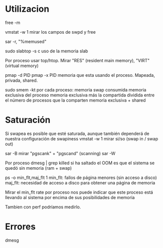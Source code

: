 # Utilizacion
free -m

vmstat -w 1
  mirar los campos de swpd y free

sar -r, "%memused"


sudo slabtop -s c
  uso de la memoria slab


Por proceso usar top/htop.
Mirar "RES" (resident main memory), "VIRT" (virtual memory)

pmap -d PID
pmap -x PID
  memoria que esta usando el proceso. Mapeada, privada, shared.

sudo smem -kt
  por cada proceso:
    memoria swap consumida
    memoria exclusiva del proceso
    memoria exclusiva más la compartida dividida entre el número de procesos que la comparten
    memoria exclusiva + shared



# Saturación
Si swapea es posible que esté saturada, aunque también dependerá de nuestra configuración de swapiness
vmstat -w 1
  mirar si/so (swap in / swap out)

sar -B
  mirar "pgscank" + "pgscand" (scanning)
sar -W


Por proceso
dmesg | grep killed
  si ha saltado el OOM es que el sistema se quedó sin memoria (ram + swap)

ps -o min_flt,maj_flt 1
  min_flt: fallos de página menores (sin acceso a disco)
  maj_flt: necesidad de acceso a disco para obtener una página de memoria

Mirar el min_flt rate por proceso nos puede indicar que este proceso está llevando al sistema por encima de sus posibilidades de memoria

Tambien con perf podríamos medirlo.



# Errores
dmesg
